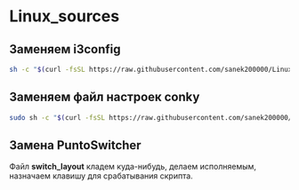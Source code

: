# Linux_sources

## Заменяем i3config

```bash
sh -c "$(curl -fsSL https://raw.githubusercontent.com/sanek200000/Linux_sources/main/manjaro/scripts/i3conf.sh)"
```

## Заменяем файл настроек conky

```bash
sudo sh -c "$(curl -fsSL https://raw.githubusercontent.com/sanek200000/Linux_sources/main/manjaro/scripts/conky_green.sh)"
```

## Замена PuntoSwitcher

Файл **switch_layout** кладем куда-нибудь, делаем исполняемым, назначаем клавишу для срабатывания скрипта.